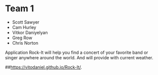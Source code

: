 # Team 1
* Scott Sawyer
* Cam Hurley
* Vitkor Daniyelyan
* Greg Row
* Chris Norton

Application Rock-It will help you find a concert of your favorite band or singer anywhere around the world. And will provide with current weather.


##https://vitodaniel.github.io/Rock-It/.
